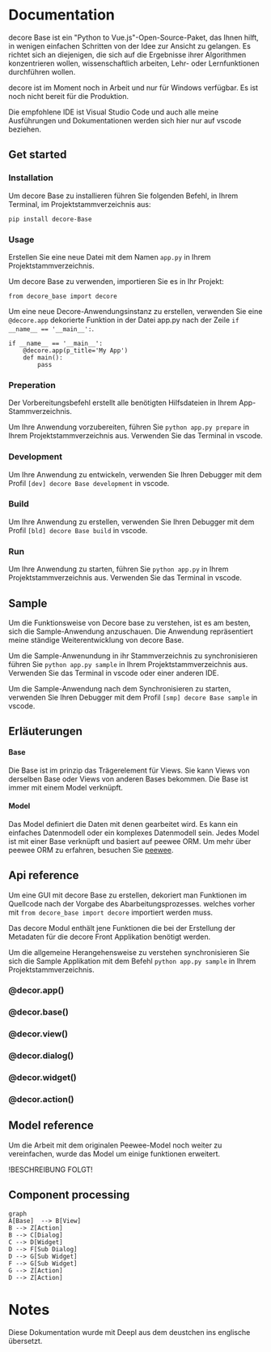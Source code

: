 # Documentation
decore Base ist ein "Python to Vue.js"-Open-Source-Paket, das Ihnen hilft, in wenigen einfachen Schritten von der Idee zur Ansicht zu gelangen. Es richtet sich an diejenigen, die sich auf die Ergebnisse ihrer Algorithmen konzentrieren wollen, wissenschaftlich arbeiten, Lehr- oder Lernfunktionen durchführen wollen.

decore ist im Moment noch in Arbeit und nur für Windows verfügbar. Es ist noch nicht bereit für die Produktion.

Die empfohlene IDE ist Visual Studio Code und auch alle meine Ausführungen und Dokumentationen werden sich hier nur auf vscode beziehen.

## Get started
### Installation
Um decore Base zu installieren führen Sie folgenden Befehl, in Ihrem Terminal, im Projektstammverzeichnis aus:

```
pip install decore-Base
```

### Usage
Erstellen Sie eine neue Datei mit dem Namen ```app.py``` in Ihrem Projektstammverzeichnis.

Um decore Base zu verwenden, importieren Sie es in Ihr Projekt:

```
from decore_base import decore
```
Um eine neue Decore-Anwendungsinstanz zu erstellen, verwenden Sie eine ```@decore.app``` dekorierte Funktion in der Datei app.py nach der Zeile ```if __name__ == '__main__':```.

```
if __name__ == '__main__':
    @decore.app(p_title='My App')
    def main():
        pass
```

### Preperation
Der Vorbereitungsbefehl erstellt alle benötigten Hilfsdateien in Ihrem App-Stammverzeichnis.

Um Ihre Anwendung vorzubereiten, führen Sie ``` python app.py prepare ``` in Ihrem Projektstammverzeichnis aus. Verwenden Sie das Terminal in vscode.

### Development
Um Ihre Anwendung zu entwickeln, verwenden Sie Ihren Debugger mit dem Profil ``` [dev] decore Base development ``` in vscode.

### Build
Um Ihre Anwendung zu erstellen, verwenden Sie Ihren Debugger mit dem Profil ``` [bld] decore Base build ``` in vscode.

### Run
Um Ihre Anwendung zu starten, führen Sie ``` python app.py ``` in Ihrem Projektstammverzeichnis aus. Verwenden Sie das Terminal in vscode.

## Sample
Um die Funktionsweise von Decore base zu verstehen, ist es am besten, sich die Sample-Anwendung anzuschauen. Die Anwendung repräsentiert meine ständige Weiterentwicklung von decore Base.

Um die Sample-Anwenundung in ihr Stammverzeichnis zu synchronisieren führen Sie ```python app.py sample``` in Ihrem Projektstammverzeichnis aus. Verwenden Sie das Terminal in vscode oder einer anderen IDE.

Um die Sample-Anwendung nach dem Synchronisieren zu starten, verwenden Sie Ihren Debugger mit dem Profil ``` [smp] decore Base sample ``` in vscode.

## Erläuterungen

#### Base
Die Base ist im prinzip das Trägerelement für Views. Sie kann Views von derselben Base oder Views von anderen Bases bekommen. Die Base ist immer mit einem Model verknüpft.

#### Model
Das Model definiert die Daten mit denen gearbeitet wird. Es kann ein einfaches Datenmodell oder ein komplexes Datenmodell sein. Jedes Model ist mit einer Base verknüpft und basiert auf peewee ORM. Um mehr über peewee ORM zu erfahren, besuchen Sie [peewee](http://docs.peewee-orm.com/en/latest/).

## Api reference
Um eine GUI mit decore Base zu erstellen, dekoriert man Funktionen im Quellcode nach der Vorgabe des Abarbeitungsprozesses. welches vorher mit ```from decore_base import decore``` importiert werden muss.

Das decore Modul enthält jene Funktionen die bei der Erstellung der Metadaten für die decore Front Applikation benötigt werden.

Um die allgemeine Herangehensweise zu verstehen synchronisieren Sie sich die Sample Applikation mit dem Befehl ```python app.py sample``` in Ihrem Projektstammverzeichnis.

### @decor.app()
### @decor.base()
### @decor.view()
### @decor.dialog()
### @decor.widget()
### @decor.action()

## Model reference
Um die Arbeit mit dem originalen Peewee-Model noch weiter zu vereinfachen, wurde das Model um einige funktionen erweitert.

!BESCHREIBUNG FOLGT!

## Component processing
```mermaid
graph
A[Base]  --> B[View]
B --> Z[Action]
B --> C[Dialog]
C --> D[Widget]
D --> F[Sub Dialog]
D --> G[Sub Widget]
F --> G[Sub Widget]
G --> Z[Action]
D --> Z[Action]
```

# Notes
Diese Dokumentation wurde mit Deepl aus dem deustchen ins englische übersetzt.